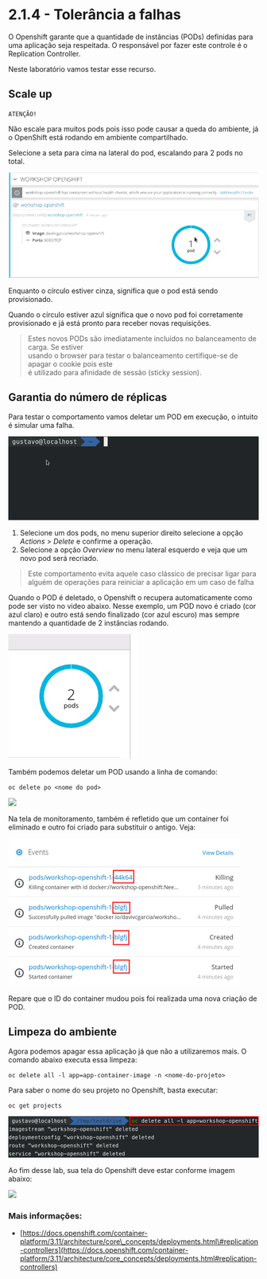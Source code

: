 # 2.1.4 - Tolerância a falhas

O Openshift garante que a quantidade de instâncias \(PODs\) definidas para uma aplicação seja respeitada. O responsável por fazer este controle é o Replication Controller.

Neste laboratório vamos testar esse recurso.

## Scale up



``ATENÇÃO!`` 

Não escale para muitos pods pois isso pode causar a queda do ambiente, já o OpenShift está rodando em ambiente compartilhado. 

Selecione a seta para cima na lateral do pod, escalando para 2 pods no total.

![](https://raw.githubusercontent.com/guaxinim/test-drive-openshift/master/gitbook/assets/scale-out.gif)

Enquanto o círculo estiver cinza, significa que o pod está sendo provisionado.

Quando o círculo estiver azul significa que o novo pod foi corretamente provisionado e já está pronto para receber novas requisições.

> Estes novos PODs são imediatamente incluídos no balanceamento de carga. Se estiver  
> usando o browser para testar o balanceamento certifique-se de apagar o cookie pois este  
> é utilizado para afinidade de sessão \(sticky session\).

## Garantia do número de réplicas

Para testar o comportamento vamos deletar um POD em execução, o intuito é simular uma falha.

![](https://raw.githubusercontent.com/guaxinim/test-drive-openshift/master/gitbook/assets/delete-pod.gif)

1. Selecione um dos pods, no menu superior direito selecione a opção _Actions_ &gt; _Delete_ e confirme a operação.
2. Selecione a opção _Overview_ no menu lateral esquerdo e veja que um novo pod será recriado.

> Este comportamento evita aquele caso clássico de precisar ligar para alguém de operações para reiniciar a aplicação em um caso de falha

Quando o POD é deletado, o Openshift o recupera automaticamente como pode ser visto no video abaixo. Nesse exemplo, um POD novo é criado \(cor azul claro\) e outro está sendo finalizado \(cor azul escuro\) mas sempre mantendo a quantidade de 2 instâncias rodando.

![](https://raw.githubusercontent.com/guaxinim/test-drive-openshift/master/gitbook/assets/deleting.gif)

Também podemos deletar um POD usando a linha de comando:

```text
oc delete po <nome do pod>
```

![](https://github.com/luszczynski/test-drive-openshift/tree/41eebd7401ac5497cd5e0a7f77432220fa507aa1/.gitbook/assets/delete-pod%20%281%29.gif)

Na tela de monitoramento, também é refletido que um container foi eliminado e outro foi criado para substituir o antigo. Veja:

![](https://raw.githubusercontent.com/guaxinim/test-drive-openshift/master/gitbook/assets/selection_235.png)

Repare que o ID do container mudou pois foi realizada uma nova criação de POD.

## Limpeza do ambiente

Agora podemos apagar essa aplicação já que não a utilizaremos mais. O comando abaixo executa essa limpeza:

```text
oc delete all -l app=app-container-image -n <nome-do-projeto>
```
Para saber o nome do seu projeto no Openshift, basta executar:

```text
oc get projects
```

![](https://raw.githubusercontent.com/guaxinim/test-drive-openshift/master/gitbook/assets/delete-all.gif)

Ao fim desse lab, sua tela do Openshift deve estar conforme imagem abaixo:

![](https://raw.githubusercontent.com/guaxinim/test-drive-openshift/master/gitbook/assets/after-delete-all.png)

### Mais informações:

* [https://docs.openshift.com/container-platform/3.11/architecture/core\_concepts/deployments.html\#replication-controllers](https://docs.openshift.com/container-platform/3.11/architecture/core_concepts/deployments.html#replication-controllers)

